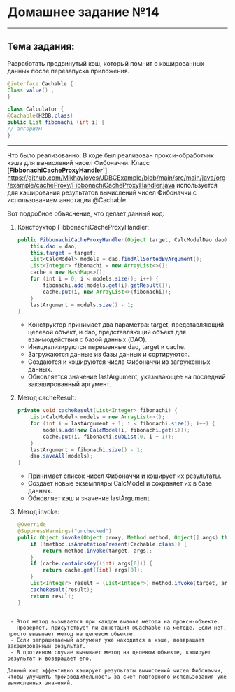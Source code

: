 # Домашнее задание №14
_______________________________
## Тема задания:
Разработать продвинутый кэш, который помнит о кэшированных данных после перезапуска приложения. 
```java
@interface Cachable {
Class value() ;
}

class Calculator {
@Cachable(H2DB.class) 
public List fibonachi (int i) {
// алгоритм
}
```
_______________________________
Что было реализованно:
В коде был реализован прокси-обработчик кэша для вычислений чисел Фибоначчи. 
Класс [**FibbonachiCacheProxyHandler`**] https://github.com/Mikhayloves/JDBCExample/blob/main/src/main/java/org/example/cacheProxy/FibbonachiCacheProxyHandler.java используется для кэширования результатов вычислений чисел Фибоначчи с использованием аннотации @Cachable.

Вот подробное объяснение, что делает данный код:

1. Конструктор FibbonachiCacheProxyHandler:

   ```java
   public FibbonachiCacheProxyHandler(Object target, CalcModelDao dao) {
       this.dao = dao;
       this.target = target;
       List<CalcModel> models = dao.findAllSortedByArgument();
       List<Integer> fibonachi = new ArrayList<>();
       cache = new HashMap<>();
       for (int i = 0; i < models.size(); i++) {
           fibonachi.add(models.get(i).getResult());
           cache.put(i, new ArrayList<>(fibonachi));
       }
       lastArgument = models.size() - 1;
   }
   ```

   - Конструктор принимает два параметра: target, представляющий целевой объект, и dao, представляющий объект для взаимодействия с базой данных (DAO).
   - Инициализируются переменные dao, target и cache.
   - Загружаются данные из базы данных и сортируются.
   - Создаются и кэшируются числа Фибоначчи из загруженных данных.
   - Обновляется значение lastArgument, указывающее на последний закэшированный аргумент.

2. Метод cacheResult:

   ```java
   private void cacheResult(List<Integer> fibonachi) {
       List<CalcModel> models = new ArrayList<>();
       for (int i = lastArgument + 1; i < fibonachi.size(); i++) {
           models.add(new CalcModel(i, fibonachi.get(i)));
           cache.put(i, fibonachi.subList(0, i + 1));
       }
       lastArgument = fibonachi.size() - 1;
       dao.saveAll(models);
   }
   ```

   - Принимает список чисел Фибоначчи и кэширует их результаты.
   - Создает новые экземпляры CalcModel и сохраняет их в базе данных.
   - Обновляет кэш и значение lastArgument.

3. Метод invoke:

   ```java
   @Override
   @SuppressWarnings("unchecked")
   public Object invoke(Object proxy, Method method, Object[] args) throws Throwable {
       if (!method.isAnnotationPresent(Cachable.class)) {
           return method.invoke(target, args);
       }
       if (cache.containsKey((int) args[0])) {
           return cache.get((int) args[0]);
       }
       List<Integer> result = (List<Integer>) method.invoke(target, args);
       cacheResult(result);
       return result;
   }
  ```

   - Этот метод вызывается при каждом вызове метода на прокси-объекте.
   - Проверяет, присутствует ли аннотация @Cachable на методе. Если нет, просто вызывает метод на целевом объекте.
   - Если запрашиваемый аргумент уже находится в кэше, возвращает закэшированный результат.
   - В противном случае вызывает метод на целевом объекте, кэширует результат и возвращает его.

Данный код эффективно кэширует результаты вычислений чисел Фибоначчи, чтобы улучшить производительность за счет повторного использования уже вычисленных значений.
